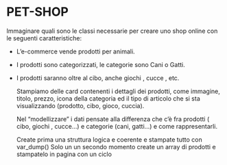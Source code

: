 # PET-SHOP

Immaginare quali sono le classi necessarie per creare uno shop online con le seguenti caratteristiche:

- L’e-commerce vende prodotti per animali.
- I prodotti sono categorizzati, le categorie sono Cani o Gatti.
- I prodotti saranno oltre al cibo, anche giochi , cucce , etc.

  Stampiamo delle card contenenti i dettagli dei prodotti, come immagine, titolo, prezzo, icona della categoria ed il tipo di articolo che si sta visualizzando (prodotto, cibo, gioco, cuccia).

  Nel “modellizzare” i dati pensate alla differenza che c’è fra prodotti ( cibo, giochi , cucce…) e categorie (cani, gatti…) e come rappresentarli.

  Create prima una struttura logica e coerente e stampate tutto con var_dump()
  Solo un un secondo momento create un array di prodotti e stampatelo in pagina con un ciclo
